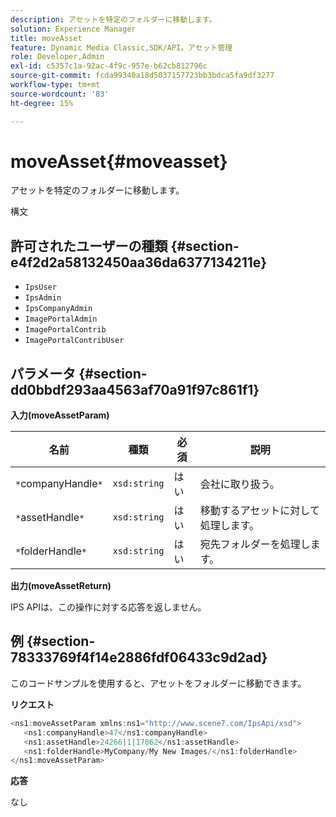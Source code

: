 ```yaml
---
description: アセットを特定のフォルダーに移動します。
solution: Experience Manager
title: moveAsset
feature: Dynamic Media Classic,SDK/API，アセット管理
role: Developer,Admin
exl-id: c5357c1a-92ac-4f9c-957e-b62cb812796c
source-git-commit: fcda99340a18d5037157723bb3bdca5fa9df3277
workflow-type: tm+mt
source-wordcount: '83'
ht-degree: 15%

---
```


# moveAsset{#moveasset}

アセットを特定のフォルダーに移動します。

構文

## 許可されたユーザーの種類 {#section-e4f2d2a58132450aa36da6377134211e}

* `IpsUser`
* `IpsAdmin`
* `IpsCompanyAdmin`
* `ImagePortalAdmin`
* `ImagePortalContrib`
* `ImagePortalContribUser`

## パラメータ {#section-dd0bbdf293aa4563af70a91f97c861f1}

**入力(moveAssetParam)**

| 名前 | 種類 | 必須 | 説明 |
|---|---|---|---|
| `*`companyHandle`*` | `xsd:string` | はい | 会社に取り扱う。 |
| `*`assetHandle`*` | `xsd:string` | はい | 移動するアセットに対して処理します。 |
| `*`folderHandle`*` | `xsd:string` | はい | 宛先フォルダーを処理します。 |

**出力(moveAssetReturn)**

IPS APIは、この操作に対する応答を返しません。

## 例 {#section-78333769f4f14e2886fdf06433c9d2ad}

このコードサンプルを使用すると、アセットをフォルダーに移動できます。

**リクエスト**

```java
<ns1:moveAssetParam xmlns:ns1="http://www.scene7.com/IpsApi/xsd">
   <ns1:companyHandle>47</ns1:companyHandle>
   <ns1:assetHandle>24266|1|17062</ns1:assetHandle>
   <ns1:folderHandle>MyCompany/My New Images/</ns1:folderHandle>
</ns1:moveAssetParam>
```

**応答**

なし
